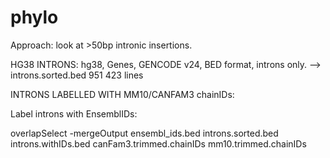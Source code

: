# phylo

Approach: look at >50bp intronic insertions.

HG38 INTRONS: hg38, Genes, GENCODE v24, BED format, introns only.
--> introns.sorted.bed
951 423 lines

INTRONS LABELLED WITH MM10/CANFAM3 chainIDs:

Label introns with EnsemblIDs:

overlapSelect -mergeOutput ensembl_ids.bed introns.sorted.bed introns.withIDs.bed
canFam3.trimmed.chainIDs
mm10.trimmed.chainIDs


